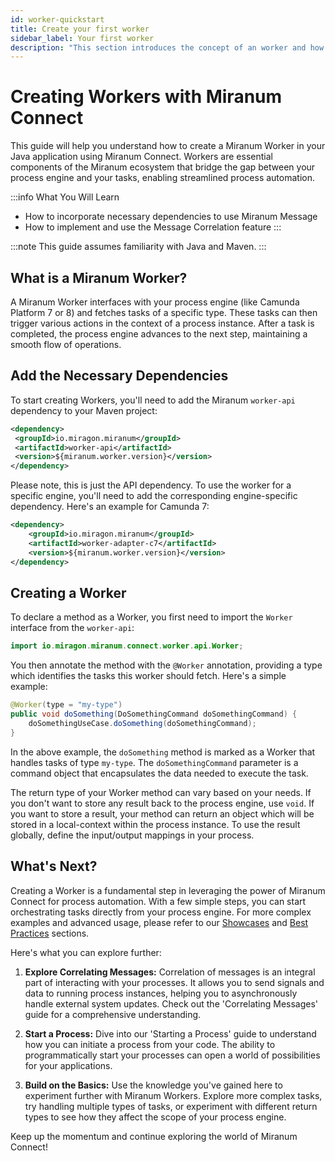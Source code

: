 ```yaml
---
id: worker-quickstart
title: Create your first worker
sidebar_label: Your first worker
description: "This section introduces the concept of an worker and how to create a simple one."
---
```


# Creating Workers with Miranum Connect

This guide will help you understand how to create a Miranum Worker in your Java application using Miranum Connect.
Workers are essential components of the Miranum ecosystem that bridge the gap between your process engine and your tasks,
enabling streamlined process automation.

:::info What You Will Learn
- How to incorporate necessary dependencies to use Miranum Message
- How to implement and use the Message Correlation feature
:::

:::note
This guide assumes familiarity with Java and Maven.
:::

## What is a Miranum Worker?

A Miranum Worker interfaces with your process engine (like Camunda Platform 7 or 8) and fetches tasks of a specific type.
These tasks can then trigger various actions in the context of a process instance. After a task is completed, 
the process engine advances to the next step, maintaining a smooth flow of operations.

## Add the Necessary Dependencies

To start creating Workers, you'll need to add the Miranum `worker-api` dependency to your Maven project:

```xml
<dependency>
 <groupId>io.miragon.miranum</groupId>
 <artifactId>worker-api</artifactId>
 <version>${miranum.worker.version}</version>
</dependency>
```

Please note, this is just the API dependency. To use the worker for a specific engine, you'll need to add the
corresponding engine-specific dependency. Here's an example for Camunda 7:

```xml
<dependency>
    <groupId>io.miragon.miranum</groupId>
    <artifactId>worker-adapter-c7</artifactId>
    <version>${miranum.worker.version}</version>
</dependency>
```

## Creating a Worker

To declare a method as a Worker, you first need to import the `Worker` interface from the `worker-api`:

```java
import io.miragon.miranum.connect.worker.api.Worker;
```

You then annotate the method with the `@Worker` annotation, providing a type which identifies the tasks this worker
should fetch. Here's a simple example:

```java
@Worker(type = "my-type") 
public void doSomething(DoSomethingCommand doSomethingCommand) {
    doSomethingUseCase.doSomething(doSomethingCommand);
}
```

In the above example, the `doSomething` method is marked as a Worker that handles tasks of type `my-type`.
The `doSomethingCommand` parameter is a command object that encapsulates the data needed to execute the task.

The return type of your Worker method can vary based on your needs. If you don't want to store any result back to the
process engine, use `void`. If you want to store a result, your method can return an object which will be stored in a
local-context within the process instance. To use the result globally, define the input/output mappings in your process.

## What's Next?

Creating a Worker is a fundamental step in leveraging the power of Miranum Connect for process automation. With a few
simple steps, you can start orchestrating tasks directly from your process engine. For more complex examples and
advanced usage, please refer to our [Showcases](showcases.md) and [Best Practices](best-practices.md) sections.

Here's what you can explore further:

1. **Explore Correlating Messages:** Correlation of messages is an integral part of interacting with your processes. It allows you to send signals and data to running process instances, helping you to asynchronously handle external system updates. Check out the 'Correlating Messages' guide for a comprehensive understanding.

2. **Start a Process:** Dive into our 'Starting a Process' guide to understand how you can initiate a process from your code. The ability to programmatically start your processes can open a world of possibilities for your applications.

3. **Build on the Basics:** Use the knowledge you've gained here to experiment further with Miranum Workers. Explore more complex tasks, try handling multiple types of tasks, or experiment with different return types to see how they affect the scope of your process engine.

Keep up the momentum and continue exploring the world of Miranum Connect!